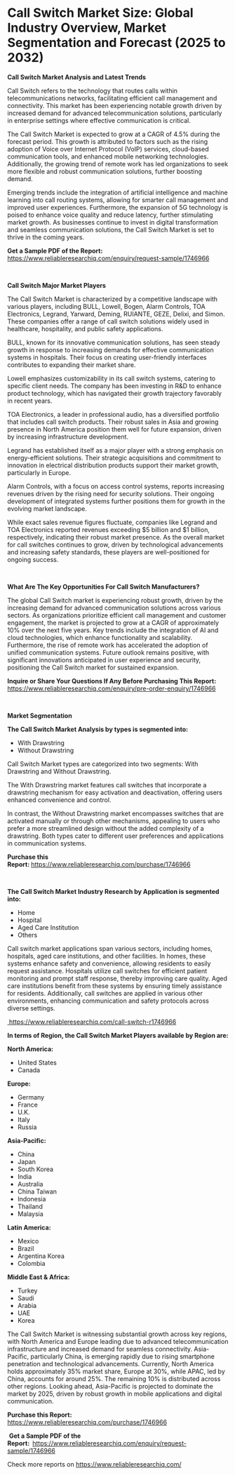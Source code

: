 <p><h1>Call Switch Market Size: Global Industry Overview, Market Segmentation and Forecast (2025 to 2032)</h1></p><p><strong>Call Switch Market Analysis and Latest Trends</strong></p>
<p><p>Call Switch refers to the technology that routes calls within telecommunications networks, facilitating efficient call management and connectivity. This market has been experiencing notable growth driven by increased demand for advanced telecommunication solutions, particularly in enterprise settings where effective communication is critical.</p><p>The Call Switch Market is expected to grow at a CAGR of 4.5% during the forecast period. This growth is attributed to factors such as the rising adoption of Voice over Internet Protocol (VoIP) services, cloud-based communication tools, and enhanced mobile networking technologies. Additionally, the growing trend of remote work has led organizations to seek more flexible and robust communication solutions, further boosting demand.</p><p>Emerging trends include the integration of artificial intelligence and machine learning into call routing systems, allowing for smarter call management and improved user experiences. Furthermore, the expansion of 5G technology is poised to enhance voice quality and reduce latency, further stimulating market growth. As businesses continue to invest in digital transformation and seamless communication solutions, the Call Switch Market is set to thrive in the coming years.</p></p>
<p><strong>Get a Sample PDF of the Report:&nbsp;</strong> <a href="https://www.reliableresearchiq.com/enquiry/request-sample/1746966?utm_campaign=2927&utm_medium=2&utm_source=Github&utm_content=ia&utm_term=09042025&utm_id=call-switch">https://www.reliableresearchiq.com/enquiry/request-sample/1746966</a></p>
<p>&nbsp;</p>
<p><strong>Call Switch Major Market Players</strong></p>
<p><p>The Call Switch Market is characterized by a competitive landscape with various players, including BULL, Lowell, Bogen, Alarm Controls, TOA Electronics, Legrand, Yarward, Deming, RUIANTE, GEZE, Delixi, and Simon. These companies offer a range of call switch solutions widely used in healthcare, hospitality, and public safety applications.</p><p>BULL, known for its innovative communication solutions, has seen steady growth in response to increasing demands for effective communication systems in hospitals. Their focus on creating user-friendly interfaces contributes to expanding their market share.</p><p>Lowell emphasizes customizability in its call switch systems, catering to specific client needs. The company has been investing in R&D to enhance product technology, which has navigated their growth trajectory favorably in recent years.</p><p>TOA Electronics, a leader in professional audio, has a diversified portfolio that includes call switch products. Their robust sales in Asia and growing presence in North America position them well for future expansion, driven by increasing infrastructure development.</p><p>Legrand has established itself as a major player with a strong emphasis on energy-efficient solutions. Their strategic acquisitions and commitment to innovation in electrical distribution products support their market growth, particularly in Europe.</p><p>Alarm Controls, with a focus on access control systems, reports increasing revenues driven by the rising need for security solutions. Their ongoing development of integrated systems further positions them for growth in the evolving market landscape.</p><p>While exact sales revenue figures fluctuate, companies like Legrand and TOA Electronics reported revenues exceeding $5 billion and $1 billion, respectively, indicating their robust market presence. As the overall market for call switches continues to grow, driven by technological advancements and increasing safety standards, these players are well-positioned for ongoing success.</p></p>
<p>&nbsp;</p>
<p><strong>What Are The Key Opportunities For Call Switch Manufacturers?</strong></p>
<p><p>The global Call Switch market is experiencing robust growth, driven by the increasing demand for advanced communication solutions across various sectors. As organizations prioritize efficient call management and customer engagement, the market is projected to grow at a CAGR of approximately 10% over the next five years. Key trends include the integration of AI and cloud technologies, which enhance functionality and scalability. Furthermore, the rise of remote work has accelerated the adoption of unified communication systems. Future outlook remains positive, with significant innovations anticipated in user experience and security, positioning the Call Switch market for sustained expansion.</p></p>
<p><strong>Inquire or Share Your Questions If Any Before Purchasing This Report:</strong> <a href="https://www.reliableresearchiq.com/enquiry/pre-order-enquiry/1746966?utm_campaign=2927&utm_medium=2&utm_source=Github&utm_content=ia&utm_term=09042025&utm_id=call-switch">https://www.reliableresearchiq.com/enquiry/pre-order-enquiry/1746966</a></p>
<p>&nbsp;</p>
<p><strong>Market Segmentation</strong></p>
<p><strong>The Call Switch Market Analysis by types is segmented into:</strong></p>
<p><ul><li>With Drawstring</li><li>Without Drawstring</li></ul></p>
<p><p>Call Switch Market types are categorized into two segments: With Drawstring and Without Drawstring. </p><p>The With Drawstring market features call switches that incorporate a drawstring mechanism for easy activation and deactivation, offering users enhanced convenience and control. </p><p>In contrast, the Without Drawstring market encompasses switches that are activated manually or through other mechanisms, appealing to users who prefer a more streamlined design without the added complexity of a drawstring. Both types cater to different user preferences and applications in communication systems.</p></p>
<p><strong>Purchase this Report:&nbsp;</strong><a href="https://www.reliableresearchiq.com/purchase/1746966?utm_campaign=2927&utm_medium=2&utm_source=Github&utm_content=ia&utm_term=09042025&utm_id=call-switch">https://www.reliableresearchiq.com/purchase/1746966</a></p>
<p>&nbsp;</p>
<p><strong>The Call Switch Market Industry Research by Application is segmented into:</strong></p>
<p><ul><li>Home</li><li>Hospital</li><li>Aged Care Institution</li><li>Others</li></ul></p>
<p><p>Call switch market applications span various sectors, including homes, hospitals, aged care institutions, and other facilities. In homes, these systems enhance safety and convenience, allowing residents to easily request assistance. Hospitals utilize call switches for efficient patient monitoring and prompt staff response, thereby improving care quality. Aged care institutions benefit from these systems by ensuring timely assistance for residents. Additionally, call switches are applied in various other environments, enhancing communication and safety protocols across diverse settings.</p></p>
<p><a href="https://www.reliableresearchiq.com/call-switch-r1746966?utm_campaign=2927&utm_medium=2&utm_source=Github&utm_content=ia&utm_term=09042025&utm_id=call-switch">&nbsp;https://www.reliableresearchiq.com/call-switch-r1746966</a></p>
<p><strong>In terms of Region, the Call Switch Market Players available by Region are:</strong></p>
<p>
    <p> <strong> North America: </strong>
        <ul>
            <li>United States</li>
            <li>Canada</li>
        </ul>
        </p> 
    <p> <strong> Europe: </strong>
        <ul>
            <li>Germany</li>
            <li>France</li>
            <li>U.K.</li>
            <li>Italy</li>
            <li>Russia</li>
        </ul>
        </p> 
    <p> <strong> Asia-Pacific: </strong>
        <ul>
            <li>China</li>
            <li>Japan</li>
            <li>South Korea</li>
            <li>India</li>
            <li>Australia</li>
            <li>China Taiwan</li>
            <li>Indonesia</li>
            <li>Thailand</li>
            <li>Malaysia</li>
        </ul>
        </p> 
    <p> <strong> Latin America: </strong>
        <ul>
            <li>Mexico</li>
            <li>Brazil</li>
            <li>Argentina Korea</li>
            <li>Colombia</li>
        </ul>
        </p> 
    <p> <strong> Middle East & Africa: </strong>
        <ul>
            <li>Turkey</li>
            <li>Saudi</li>
            <li>Arabia</li>
            <li>UAE</li>
            <li>Korea</li>
        </ul>
    </p>
    </p>
<p><p>The Call Switch Market is witnessing substantial growth across key regions, with North America and Europe leading due to advanced telecommunication infrastructure and increased demand for seamless connectivity. Asia-Pacific, particularly China, is emerging rapidly due to rising smartphone penetration and technological advancements. Currently, North America holds approximately 35% market share, Europe at 30%, while APAC, led by China, accounts for around 25%. The remaining 10% is distributed across other regions. Looking ahead, Asia-Pacific is projected to dominate the market by 2025, driven by robust growth in mobile applications and digital communication.</p></p>
<p><strong>Purchase this Report: </strong><a href="https://www.reliableresearchiq.com/purchase/1746966?utm_campaign=2927&utm_medium=2&utm_source=Github&utm_content=ia&utm_term=09042025&utm_id=call-switch">https://www.reliableresearchiq.com/purchase/1746966</a></p>
<p>&nbsp;<strong>Get a Sample PDF of the Report:&nbsp;&nbsp;</strong><a href="https://www.reliableresearchiq.com/enquiry/request-sample/1746966?utm_campaign=2927&utm_medium=2&utm_source=Github&utm_content=ia&utm_term=09042025&utm_id=call-switch">https://www.reliableresearchiq.com/enquiry/request-sample/1746966</a></p>
<p><strong></strong></p>
<p>Check more reports on <a href="https://www.reliableresearchiq.com/?utm_campaign=2927&utm_medium=2&utm_source=Github&utm_content=ia&utm_term=09042025&utm_id=call-switch">https://www.reliableresearchiq.com/</a></p>